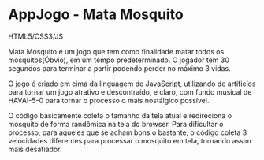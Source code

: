 # AppJogo - Mata Mosquito

HTML5/CSS3/JS

Mata Mosquito é um jogo que tem como finalidade matar todos os mosquitos(Óbvio), em um tempo predeterminado. O jogador tem 30 segundos para terminar a partir podendo perder no máximo 3 vidas.

O jogo é criado em cima da linguagem de JavaScript, utilizando de artificíos para tornar um jogo atrativo e descontraído, e claro, com fundo musical de HAVAI-5-0 para tornar o processo o mais nostálgico possível.

O código basicamente coleta o tamanho da tela atual e redireciona o mosquito de forma randômica na tela do browser. Para dificultar o processo, para aqueles que se acham bons o bastante, o código coleta 3 velocidades diferentes para processar o mosquito em tela, tornando assim mais desafiador.

